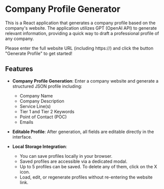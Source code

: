 # Company Profile Generator

This is a React application that generates a company profile based on the company's website. The application utilizes GPT (OpenAI API) to generate relevant information, providing a quick way to draft a professional profile of any company.

Please enter the full website URL (including https://) and click the button "Generate Profile" to get started!

## Features

- **Company Profile Generation**: Enter a company website and generate a structured JSON profile including:
  - Company Name
  - Company Description
  - Service Line(s)
  - Tier 1 and Tier 2 Keywords
  - Point of Contact (POC)
  - Emails

- **Editable Profile**: After generation, all fields are editable directly in the interface.

- **Local Storage Integration**:
    - You can save profiles locally in your browser.
    - Saved profiles are accessible via a dedicated modal.
    - Up to 5 profiles can be saved. To delete any of them, click on the X icon.
    - Load, edit, or regenerate profiles without re-entering the website link.
